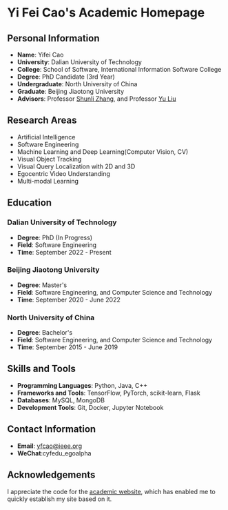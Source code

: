 # Yi Fei Cao's Academic Homepage  

## Personal Information  
- **Name**: Yifei Cao  
- **University**: Dalian University of Technology  
- **College**: School of Software, International Information Software College  
- **Degree**: PhD Candidate (3rd Year)  
- **Undergraduate**: North University of China  
- **Graduate**: Beijing Jiaotong University  
- **Advisors**: Professor [Shunli Zhang](https://faculty.bjtu.edu.cn/rjxy/8947.html#), and Professor [Yu Liu](https://faculty.dlut.edu.cn/yuliu/zh_CN/index/704543/list/index.htm)  

## Research Areas  
- Artificial Intelligence  
- Software Engineering    
- Machine Learning and Deep Learning(Computer Vision, CV)
- Visual Object Tracking
- Visual Query Localization with 2D and 3D 
- Egocentric Video Understanding
- Multi-modal Learning 

## Education  
### Dalian University of Technology  
- **Degree**: PhD (In Progress)  
- **Field**: Software Engineering  
- **Time**: September 2022 - Present  

### Beijing Jiaotong University  
- **Degree**: Master's  
- **Field**: Software Engineering, and Computer Science and Technology  
- **Time**: September 2020 - June 2022  

### North University of China  
- **Degree**: Bachelor's  
- **Field**: Software Engineering, and Computer Science and Technology  
- **Time**: September 2015 - June 2019  

## Skills and Tools  
- **Programming Languages**: Python, Java, C++  
- **Frameworks and Tools**: TensorFlow, PyTorch, scikit-learn, Flask  
- **Databases**: MySQL, MongoDB  
- **Development Tools**: Git, Docker, Jupyter Notebook  

## Contact Information  
- **Email**: yfcao@ieee.org  
- **WeChat**:cyfedu_egoalpha
## Acknowledgements
I appreciate the code for the [academic website](https://github.com/academicpages/academicpages.github.io), which has enabled me to quickly establish my site based on it.
